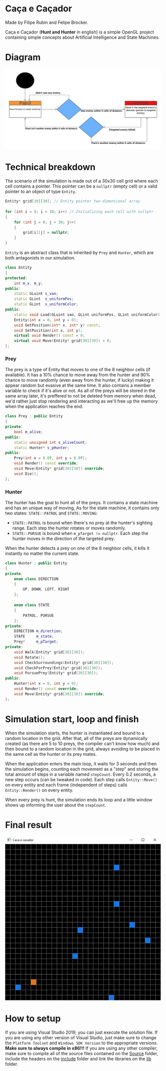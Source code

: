 # Caça e Caçador
Made by Filipe Rubin and Felipe Brocker.

Caça e Caçador (**Hunt and Hunter** in english) is a simple OpenGL project containing simple concepts about Artificial Intelligence and State Machines.

# Diagram
![Diagram](Images/diagrama.png)

# Technical breakdown
The scenario of the simulation is made out of a 30x30 cell grid where each cell contains a pointer. This pointer can be a `nullptr` (empty cell) or a valid pointer to an object of type `Entity`.
```C++
Entity* grid[30][30]; // Entity pointer two-dimensional array

for (int i = 0; i < 30; i++) // Initializing each cell with nullptr
{
    for (int j = 0; j < 30; j++)
    {
        grid[i][j] = nullptr;
    }
}
```

`Entity` is an abstract class that is inherited by `Prey` and `Hunter`, which are both antagonists in our simulation.

```C++
class Entity
{
protected:
    int m_x, m_y;
public:
    static GLuint s_vao;
    static GLint  s_uniformPos;
    static GLint  s_uniformColor;
public:
    static void Load(GLuint vao, GLint uniformPos, GLint uniformColor);
    Entity(int x = 0, int y = 0);
    void GetPosition(int* x, int* y) const;
    void SetPosition(int x, int y);
    virtual void Render() const = 0;
    virtual void Move(Entity* grid[30][30]) = 0;
};
```

### Prey
The prey is a type of Entity that moves to one of the 8 neighbor cells (if available). It has a 10% chance to move away from the hunter and 90% chance to move randomly (even away from the hunter, if lucky) making it appear random but evasive at the same time.
It also contains a member variable to check if it's alive or not. As all of the preys will be stored in the same array later, it's preffered to not be deleted from memory when dead, we'd rather just stop rendering and interacting as we'll free up the memory when the application reaches the end.
```C++
class Prey : public Entity
{
private:
    bool m_alive;
public:
    static unsigned int s_aliveCount;
    static Hunter* s_pHunter;
public:
    Prey(int x = 0.0f, int y = 0.0f);
    void Render() const override;
    void Move(Entity* grid[30][30]) override;
    void Die();
};
```

### Hunter
The hunter has the goal to hunt all of the preys. It contains a state machine and has an unique way of moving, As for the state machine, it contains only two states: `STATE::PATROL` and `STATE::MOVING`:
* `STATE::PATROL` is bound when there's no prey at the hunter's sighting range. Each step the hunter rotates or moves randomly.
* `STATE::PURSUE` is bound when `m_pTarget != nullptr`. Each step the hunter moves in the direction of the targeted prey.

When the hunter detects a prey on one of the 8 neighbor cells, it kills it instantly no matter the current state.
```C++
class Hunter : public Entity
{
private:
    enum class DIRECTION
    {
        UP, DOWN, LEFT, RIGHT
    };

    enum class STATE
    {
        PATROL, PURSUE
    };
private:
    DIRECTION m_direction;
    STATE     m_state;
    Prey*     m_pTarget;
private:
    void Walk(Entity* grid[30][30]);
    void Rotate();
    void CheckSurroundings(Entity* grid[30][30]);
    void CheckForPrey(Entity* grid[30][30]);
    void PursuePrey(Entity* grid[30][30]);
public:
    Hunter(int x = 0, int y = 0);
    void Render() const override;
    void Move(Entity* grid[30][30]) override;
};
```

# Simulation start, loop and finish
When the simulation starts, the hunter is instantiated and bound to a random location in the grid. After that, all of the preys are dynamically created (as there are 5 to 10 preys, the compiler can't know how much) and then bound to a random location in the grid, always avoiding to be placed in the same cell as the hunter or its prey mates.

When the application enters the main loop, it waits for 3 seconds and then the simulation begins, counting each movement as a "step" and storing the total amount of steps in a variable named `stepCount`. Every 0.2 seconds, a new step occurs (can be tweaked in code). Each step calls `Entity::Move()` on every entity and each frame (independent of steps) calls `Entity::Render()` on every entity.

When every prey is hunt, the simulation ends its loop and a little window shows up informing the user about the `stepCount`.

# Final result
![Image](Images/simulation.png)

# How to setup
If you are using Visual Studio 2019, you can just execute the solution file. If you are using any other version of Visual Studio, just make sure to change the `Platform Toolset` and `Windows SDK Version` to the appropriate versions. **Make sure to always compile in x86!!!**
If you are using any other compiler, make sure to compile all of the source files contained on the [Source](Caca-e-Cacador/Source) folder, include the headers on the [include](Caca-e-Cacador/include) folder and link the libraries on the [lib](Caca-e-Cacador/lib) folder.
